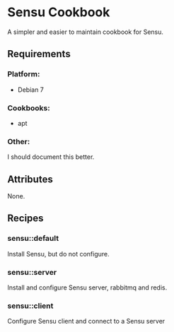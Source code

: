 Sensu Cookbook
=================

A simpler and easier to maintain cookbook for Sensu.

Requirements
------------

### Platform:

* Debian 7

### Cookbooks:

* apt

### Other:

I should document this better.

Attributes
----------

None.

Recipes
-------

### sensu::default

Install Sensu, but do not configure. 

### sensu::server

Install and configure Sensu server, rabbitmq and redis.

### sensu::client

Configure Sensu client and connect to a Sensu server
